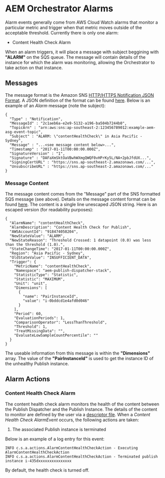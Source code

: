 # AEM Orchestrator Alarms
Alarm events generally come from AWS Cloud Watch alarms that monitor a particular metric and trigger when that metric moves outside of the acceptable threshold. Currently there is only one alarm:

* Content Health Check Alarm

When an alarm triggers, it will place a message with subject beggining with **"ALARM"** on the SQS queue. The message will contain details of the instance for which the alarm was monitoring, allowing the Orchestrator to take action on that instance.


## Messages
The message format is the Amazon SNS [HTTP/HTTPS Notification JSON Format](http://docs.aws.amazon.com/sns/latest/dg/json-formats.html). A JSON definition of the format can be found [here](https://sns.us-west-2.amazonaws.com/doc/2010-03-31/Notification.json). Below is an example of an *Alarm* message (note the subject):

```
{
  "Type" : "Notification",
  "MessageId" : "2c1aeb6a-e2e9-5132-a196-ba504b7244b0",
  "TopicArn" : "arn:aws:sns:ap-southeast-2:123456789012:example-aem-asg-event-topic",
  "Subject" : "ALARM: \"contentHealthCheck\" in Asia Pacific - Sydney",
  "Message" : "...<see message content below>...",
  "Timestamp" : "2017-01-11T00:00:00.000Z",
  "SignatureVersion" : "1",
  "Signature" : "DAFaXmSktOaVBwhWXmgQWQF0vHPrKy5L/NA+2pbJfdUX...",
  "SigningCertURL" : "https://sns.ap-southeast-2.amazonaws.com/...",
  "UnsubscribeURL" : "https://sns.ap-southeast-2.amazonaws.com/..."
}
```

### Message Content
The message content comes from the "Message" part of the SNS formatted SQS message (see above). Details on the message content format can be found [here](http://docs.aws.amazon.com/autoscaling/latest/userguide/ASGettingNotifications.html#auto-scaling-sns-notifications). The content is a single line unescaped JSON string. Here is an escaped version (for readability purposes):

```
{
  "AlarmName": "contentHealthCheck",
  "AlarmDescription": "Content Health Check for Publish",
  "AWSAccountId": "918474058204",
  "NewStateValue": "ALARM",
  "NewStateReason": "Threshold Crossed: 1 datapoint (0.0) was less than the threshold (1.0).",
  "StateChangeTime": "2017-01-11T00:00:00.000Z",
  "Region": "Asia Pacific - Sydney",
  "OldStateValue": "INSUFFICIENT_DATA",
  "Trigger": {
    "MetricName": "contentHealthCheck",
    "Namespace": "aem-publish-dispatcher-stack",
    "StatisticType": "Statistic",
    "Statistic": "MAXIMUM",
    "Unit": "unit",
    "Dimensions": [
      {
        "name": "PairInstanceId",
        "value": "i-0bddcd1e4afd0d046"
      }
    ],
    "Period": 60,
    "EvaluationPeriods": 1,
    "ComparisonOperator": "LessThanThreshold",
    "Threshold": 1,
    "TreatMissingData": "",
    "EvaluateLowSampleCountPercentile": ""
  }
}
```
The useable information from this message is within the **"Dimensions"** array. The value of the **"PairInstanceId"** is used to get the instance ID of the unhealthy Publish instance.

## Alarm Actions

### Content Health Check Alarm
The content health check alarm monitors the health of the content between the Publish Dispatcher and the Publish Instance. The details of the content to monitor are defined by the user via a [descriptor file](https://github.com/shinesolutions/aem-aws-stack-provisioner/blob/master/examples/content-healthcheck-descriptor.json). When a *Content Health Check AlarmEvent* occurs, the following actions are taken:

1. The associated Publish instance is terminated

Below is an example of a log entry for this event:

```
INFO c.s.a.actions.AlarmContentHealthCheckAction - Executing AlarmContentHealthCheckAction
INFO c.s.a.actions.AlarmContentHealthCheckAction - Terminated publish instance i-435dxxxxxxxxxxxxxxx
```

By default, the health check is turned off.
